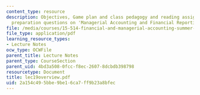 ```yaml
---
content_type: resource
description: Objectives, Game plan and class pedagogy and reading assignments, class
  preparation questions on 'Managerial Accounting and Financial Reporting'.
file: /media/courses/15-514-financial-and-managerial-accounting-summer-2003/2a154c495bbe9be16ca7ff9b23a8bfec_lec19overview.pdf
file_type: application/pdf
learning_resource_types:
- Lecture Notes
ocw_type: OCWFile
parent_title: Lecture Notes
parent_type: CourseSection
parent_uid: 4bd3a508-0fcc-f8ec-2607-8dcbdb398798
resourcetype: Document
title: lec19overview.pdf
uid: 2a154c49-5bbe-9be1-6ca7-ff9b23a8bfec
---
```

